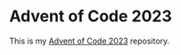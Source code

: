 # Advent of Code 2023

This is my [Advent of Code 2023](https://adventofcode.com/2023) repository. 
